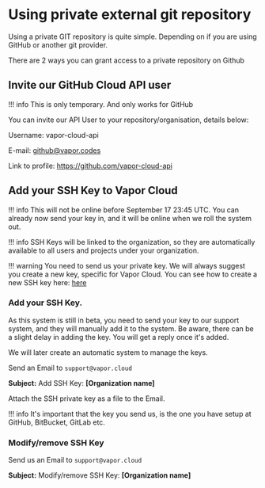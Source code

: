 # Using private external git repository

Using a private GIT repository is quite simple. Depending on if you are using GitHub or another git provider.

There are 2 ways you can grant access to a private repository on Github

## Invite our GitHub Cloud API user

!!! info
    This is only temporary. And only works for GitHub

You can invite our API User to your repository/organisation, details below:

Username: vapor-cloud-api

E-mail: github@vapor.codes

Link to profile: https://github.com/vapor-cloud-api

## Add your SSH Key to Vapor Cloud

!!! info
    This will not be online before September 17 23:45 UTC. You can already now send your key in, and it will be online when we roll the system out.

!!! info
    SSH Keys will be linked to the organization, so they are automatically available to all users and projects under your organization.

!!! warning
    You need to send us your private key. We will always suggest you create a new key, specific for Vapor Cloud. You can see how to create a new SSH key here: [here](https://help.github.com/articles/generating-a-new-ssh-key-and-adding-it-to-the-ssh-agent/)

### Add your SSH Key.

As this system is still in beta, you need to send your key to our support system, and they will manually add it to the system. Be aware, there can be a slight delay in adding the key. You will get a reply once it's added.

We will later create an automatic system to manage the keys.

Send an Email to `support@vapor.cloud`

**Subject:** Add SSH Key: **[Organization name]**

Attach the SSH private key as a file to the Email.

!!! info
    It's important that the key you send us, is the one you have setup at GitHub, BitBucket, GitLab etc.

### Modify/remove SSH Key

Send us an Email to `support@vapor.cloud`

**Subject:** Modify/remove SSH Key: **[Organization name]**
